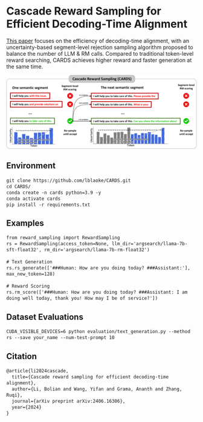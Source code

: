 # Cascade Reward Sampling for Efficient Decoding-Time Alignment
[This paper](https://arxiv.org/pdf/2406.16306) focuses on the efficiency of decoding-time alignment, with an uncertainty-based segment-level rejection sampling algorithm proposed to balance the number of LLM & RM calls. Compared to traditional token-level reward searching, CARDS achieves higher reward and faster generation at the same time.

![image](./reward_sampling.png)

## Environment
```
git clone https://github.com/lblaoke/CARDS.git
cd CARDS/
conda create -n cards python=3.9 -y
conda activate cards
pip install -r requirements.txt
```

## Examples
```
from reward_sampling import RewardSampling
rs = RewardSampling(access_token=None, llm_dir='argsearch/llama-7b-sft-float32', rm_dir='argsearch/llama-7b-rm-float32')

# Text Generation
rs.rs_generate(['###Human: How are you doing today? ###Assistant:'], max_new_token=128)

# Reward Scoring
rs.rm_score(['###Human: How are you doing today? ###Assistant: I am doing well today, thank you! How may I be of service?'])
```

## Dataset Evaluations
```
CUDA_VISIBLE_DEVICES=6 python evaluation/text_generation.py --method rs --save your_name --num-test-prompt 10
```

## Citation
```
@article{li2024cascade,
  title={Cascade reward sampling for efficient decoding-time alignment},
  author={Li, Bolian and Wang, Yifan and Grama, Ananth and Zhang, Ruqi},
  journal={arXiv preprint arXiv:2406.16306},
  year={2024}
}
```
